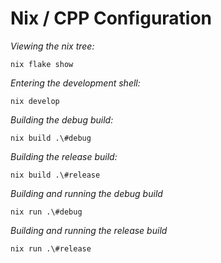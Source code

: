 # Nix / CPP Configuration

*Viewing the nix tree:*
```
nix flake show
```
*Entering the development shell:*
```
nix develop
```
*Building the debug build:*
```
nix build .\#debug
```
*Building the release build:*
```
nix build .\#release
```
*Building and running the debug build*
```
nix run .\#debug
```
*Building and running the release build*
```
nix run .\#release
```
